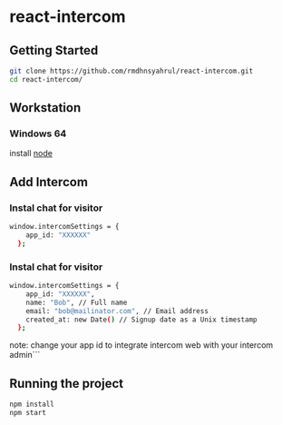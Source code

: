 # react-intercom
## Getting Started
```bash
git clone https://github.com/rmdhnsyahrul/react-intercom.git
cd react-intercom/
```

## Workstation
### Windows 64
install [node](https://nodejs.org/en/)

## Add Intercom
### Instal chat for visitor
```bash
window.intercomSettings = {
    app_id: "XXXXXX"
  };
```

### Instal chat for visitor
```bash
window.intercomSettings = {
    app_id: "XXXXXX",
    name: "Bob", // Full name
    email: "bob@mailinator.com", // Email address
    created_at: new Date() // Signup date as a Unix timestamp
  };
```
note: change your app id to integrate intercom web with your intercom admin```

## Running the project
```bash
npm install
npm start
```
